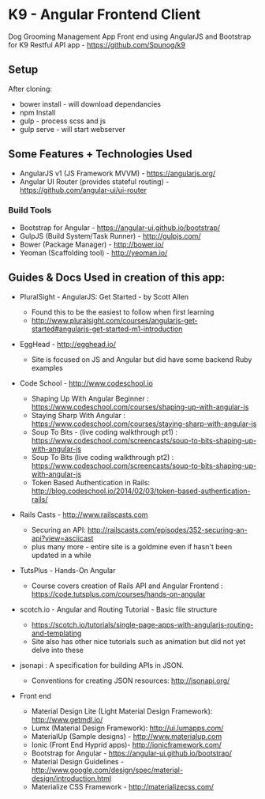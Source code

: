 # K9 - Angular Frontend Client
Dog Grooming Management App
Front end using AngularJS and Bootstrap for K9 Restful API app - https://github.com/Spunog/k9

## Setup
After cloning:
* bower install - will download dependancies
* npm Install
* gulp - process scss and js
* gulp serve - will start webserver

## Some Features + Technologies Used
* AngularJS v1 (JS Framework MVVM) - https://angularjs.org/
* Angular UI Router (provides stateful routing) - https://github.com/angular-ui/ui-router

### Build Tools
* Bootstrap for Angular - https://angular-ui.github.io/bootstrap/
* GulpJS (Build System/Task Runner) - http://gulpjs.com/
* Bower (Package Manager) - http://bower.io/
* Yeoman (Scaffolding tool) - http://yeoman.io/

## Guides & Docs Used in creation of this app:

* PluralSight - AngularJS: Get Started - by Scott Allen
  * Found this to be the easiest to follow when first learning
  * http://www.pluralsight.com/courses/angularjs-get-started#angularjs-get-started-m1-introduction

* EggHead - http://egghead.io/
  * Site is focused on JS and Angular but did have some backend Ruby examples

* Code School - http://www.codeschool.io
  * Shaping Up With Angular Beginner : https://www.codeschool.com/courses/shaping-up-with-angular-js
  * Staying Sharp With Angular : https://www.codeschool.com/courses/staying-sharp-with-angular-js
  * Soup To Bits - (live coding walkthrough pt1) : https://www.codeschool.com/screencasts/soup-to-bits-shaping-up-with-angular-js
  * Soup To Bits (live coding walkthrough pt2) : https://www.codeschool.com/screencasts/soup-to-bits-shaping-up-with-angular-js
  * Token Based Authentication in Rails: http://blog.codeschool.io/2014/02/03/token-based-authentication-rails/

* Rails Casts - http://www.railscasts.com
  * Securing an API: http://railscasts.com/episodes/352-securing-an-api?view=asciicast
  * plus many more - entire site is a goldmine even if hasn't been updated in a while

* TutsPlus - Hands-On Angular
  * Course covers creation of Rails API and Angular Frontend : https://code.tutsplus.com/courses/hands-on-angular

* scotch.io - Angular and Routing Tutorial - Basic file structure
  * https://scotch.io/tutorials/single-page-apps-with-angularjs-routing-and-templating
  * Site also has other nice tutorials such as animation but did not yet delve into these

* jsonapi : A specification for building APIs in JSON.
  * Conventions for creating JSON resources: http://jsonapi.org/

* Front end
  * Material Design Lite (Light Material Design Framework): http://www.getmdl.io/
  * Lumx (Material Design Framework): http://ui.lumapps.com/
  * MaterialUp (Sample designs) - http://www.materialup.com
  * Ionic (Front End Hyprid apps)- http://ionicframework.com/
  * Bootstrap for Angular - https://angular-ui.github.io/bootstrap/
  * Material Design Guidelines - http://www.google.com/design/spec/material-design/introduction.html
  * Materialize CSS Framework - http://materializecss.com/
